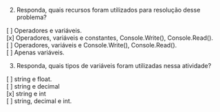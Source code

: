 2. Responda, quais recursos foram utilizados para resolução desse problema?  

[ ] Operadores e variáveis.  
[x] Operadores, variáveis e constantes, Console.Write(), Console.Read().  
[ ] Operadores, variáveis e Console.Write(), Console.Read().  
[ ] Apenas variáveis.  

3. Responda, quais tipos de variáveis foram utilizadas nessa atividade?

[ ] string e float.  
[ ] string e decimal  
[x] string e int  
[ ] string, decimal e int.  
